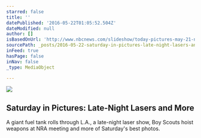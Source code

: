 ```yaml
---
starred: false
title: ''
datePublished: '2016-05-22T01:05:52.504Z'
dateModified: null
author: []
isBasedOnUrl: 'http://www.nbcnews.com/slideshow/today-pictures-may-21-n578106'
sourcePath: _posts/2016-05-22-saturday-in-pictures-late-night-lasers-and-more.md
inFeed: true
hasPage: false
inNav: false
_type: MediaObject

---
```

<article style=""><img src="http://media1.s-nbcnews.com/j/newscms/2016_20/1546396/ss-160521-tip-mn-09_4dd3a8a868322d5ae16bbd552d28156a.nbcnews-fp-1200-800.jpg" /><h1>Saturday in Pictures: Late-Night Lasers and More</h1><p>A giant fuel tank rolls through L.A., a late-night laser show, Boy Scouts hoist weapons at NRA meeting and more of Saturday's best photos.</p></article>